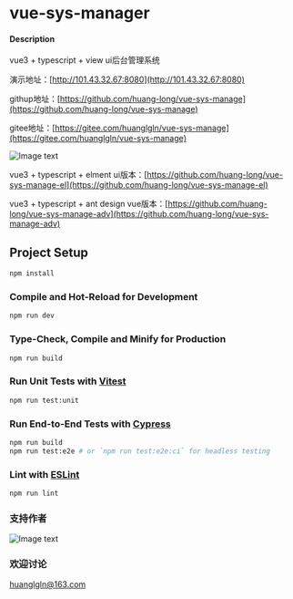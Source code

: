 # vue-sys-manager

#### Description
vue3 + typescript + view ui后台管理系统

演示地址：[http://101.43.32.67:8080](http://101.43.32.67:8080)

githup地址：[https://github.com/huang-long/vue-sys-manage](https://github.com/huang-long/vue-sys-manage)

gitee地址：[https://gitee.com/huanglgln/vue-sys-manage](https://gitee.com/huanglgln/vue-sys-manage)

![Image text](https://gitee.com/huanglgln/vue-sys-manage/raw/master/src/images/page.jpg)

vue3 + typescript + elment ui版本：[https://github.com/huang-long/vue-sys-manage-el](https://github.com/huang-long/vue-sys-manage-el)

vue3 + typescript + ant design vue版本：[https://github.com/huang-long/vue-sys-manage-adv](https://github.com/huang-long/vue-sys-manage-adv)

## Project Setup

```sh
npm install
```

### Compile and Hot-Reload for Development

```sh
npm run dev
```

### Type-Check, Compile and Minify for Production

```sh
npm run build
```

### Run Unit Tests with [Vitest](https://vitest.dev/)

```sh
npm run test:unit
```

### Run End-to-End Tests with [Cypress](https://www.cypress.io/)

```sh
npm run build
npm run test:e2e # or `npm run test:e2e:ci` for headless testing
```

### Lint with [ESLint](https://eslint.org/)

```sh
npm run lint
```

### 支持作者

![Image text](https://gitee.com/huanglgln/vue-sys-manage/raw/master/src/images/shoukuanma.png)

### 欢迎讨论

huanglgln@163.com

